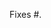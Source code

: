 <!--
Thank you for submitting a pull request!

Please verify that:
* [ ] Code is up-to-date with the `master` branch.
* [ ] You've successfully built and run the tests locally.
  https://github.com/HotelsDotCom/pitchfork#build
* [ ] There are new or updated unit tests validating the change.

Refer to CONTRIBUTING.md for more details.
  https://github.com/HotelsDotCom/pitchfork/blob/master/CONTRIBUTING.md
-->

Fixes #.
